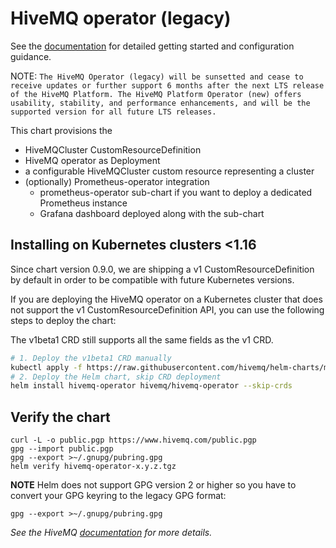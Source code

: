 # HiveMQ operator (legacy)

See the [documentation](https://docs.hivemq.com/hivemq-operator/) for detailed getting started and configuration guidance.

NOTE: `The HiveMQ Operator (legacy) will be sunsetted and cease to receive updates or further support 6 months after the next LTS release of the HiveMQ Platform. The HiveMQ Platform Operator (new) offers usability, stability, and performance enhancements, and will be the supported version for all future LTS releases.`

This chart provisions the

- HiveMQCluster CustomResourceDefinition
- HiveMQ operator as Deployment
- a configurable HiveMQCluster custom resource representing a cluster
- (optionally) Prometheus-operator integration
  - prometheus-operator sub-chart if you want to deploy a dedicated Prometheus instance
  - Grafana dashboard deployed along with the sub-chart

## Installing on Kubernetes clusters <1.16

Since chart version 0.9.0, we are shipping a v1 CustomResourceDefinition by default in order to be compatible with future Kubernetes versions.

If you are deploying the HiveMQ operator on a Kubernetes cluster that does not support the v1 CustomResourceDefinition API, you can use the following steps to deploy the chart:

The v1beta1 CRD still supports all the same fields as the v1 CRD.

```sh
# 1. Deploy the v1beta1 CRD manually
kubectl apply -f https://raw.githubusercontent.com/hivemq/helm-charts/master/manifests/hivemq-operator/legacy/v1beta1-hivemq-cluster.yaml
# 2. Deploy the Helm chart, skip CRD deployment
helm install hivemq-operator hivemq/hivemq-operator --skip-crds
```

## Verify the chart

```console
curl -L -o public.pgp https://www.hivemq.com/public.pgp
gpg --import public.pgp
gpg --export >~/.gnupg/pubring.gpg
helm verify hivemq-operator-x.y.z.tgz
```

**NOTE** Helm does not support GPG version 2 or higher so you have to convert your GPG keyring to the legacy GPG format:
```shell
gpg --export >~/.gnupg/pubring.gpg
```
_See the HiveMQ [documentation](https://docs.hivemq.com/hivemq-operator/) for more details._
